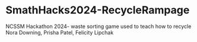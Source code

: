# SmathHacks2024-RecycleRampage
NCSSM Hackathon 2024- waste sorting game used to teach how to recycle
Nora Downing, Prisha Patel, Felicity Lipchak
